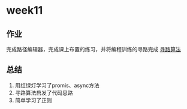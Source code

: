 # week11

## 作业

完成路径编辑器，完成课上布置的练习，并将编程训练的寻路完成
[寻路算法](./寻路算法/4.html)

## 总结

1. 用红绿灯学习了promis、async方法
2. 寻路算法启发了代码思路
3. 简单学习了正则